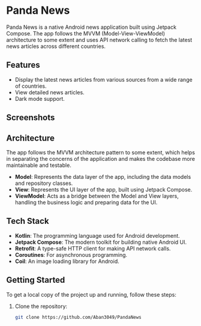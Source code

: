 # Panda News

Panda News is a native Android news application built using Jetpack Compose. The app follows the MVVM (Model-View-ViewModel) architecture to some extent and uses API network calling to fetch the latest news articles across different countries.

## Features

- Display the latest news articles from various sources from a wide range of countries.
- View detailed news articles.
- Dark mode support.

## Screenshots



## Architecture

The app follows the MVVM architecture pattern to some extent, which helps in separating the concerns of the application and makes the codebase more maintainable and testable.

- **Model**: Represents the data layer of the app, including the data models and repository classes.
- **View**: Represents the UI layer of the app, built using Jetpack Compose.
- **ViewModel**: Acts as a bridge between the Model and View layers, handling the business logic and preparing data for the UI.

## Tech Stack

- **Kotlin**: The programming language used for Android development.
- **Jetpack Compose**: The modern toolkit for building native Android UI.
- **Retrofit**: A type-safe HTTP client for making API network calls.
- **Coroutines**: For asynchronous programming.
- **Coil**: An image loading library for Android.

## Getting Started

To get a local copy of the project up and running, follow these steps:

1. Clone the repository:
   ```bash
   git clone https://github.com/Aban3049/PandaNews
